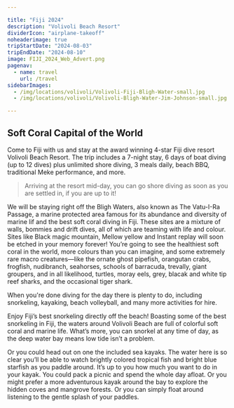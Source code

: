 ```yaml
---

title: "Fiji 2024"
description: "Volivoli Beach Resort"
dividerIcon: "airplane-takeoff"
noheaderimage: true
tripStartDate: "2024-08-03"
tripEndDate: "2024-08-10"
image: FIJI_2024_Web_Advert.png
pagenav: 
  - name: travel
    url: /travel
sidebarImages: 
  - /img/locations/volivoli/Volivoli-Fiji-Bligh-Water-small.jpg
  - /img/locations/volivoli/Volivoli-Bligh-Water-Jim-Johnson-small.jpg

---
```


## Soft Coral Capital of the World

<!-- !["nudibranch"](/img/locations/volivoli/Volivoli-Fiji-Bligh-Water-small.jpg#floatright)  -->

Come to Fiji with us and stay at the award winning 4-star Fiji dive resort Volivoli Beach Resort. The trip includes a 7-night stay, 6 days of boat diving (up to 12 dives) plus unlimited shore diving, 3 meals daily, beach BBQ, traditional Meke performance, and more.

> Arriving at the resort mid-day, you can go shore diving as soon as you are settled in, if you are up to it!

<!-- !["soft coral"](/img/locations/volivoli/Volivoli-Bligh-Water-Jim-Johnson-small.jpg#floatright)  -->

We will be staying right off the Bligh Waters, also known as The Vatu-I-Ra Passage, a marine protected area famous for its abundance and diversity of marine lif and the best soft coral diving in Fiji. These sites are a mixture of walls, bommies and drift dives, all of which are teaming with life and colour. Sites like Black magic mountain, Mellow yellow and Instant replay will soon be etched in your memory forever! You’re going to see the healthiest soft coral in the world, more colours than you can imagine, and some extremely rare macro creatures—like the ornate ghost pipefish, orangutan crabs, frogfish, nudibranch, seahorses, schools of barracuda, trevally, giant groupers, and in all likelihood, turtles, moray eels, grey, blacak and white tip reef sharks, and the occasional tiger shark. 

When you're done diving for the day there is plenty to do, including snorkeling, kayaking, beach volleyball, and many more activities for hire. 

Enjoy Fiji’s best snorkeling directly off the beach! Boasting some of the best snorkeling in Fiji, the waters around Volivoli Beach are full of colorful soft coral and marine life. What’s more, you can snorkel at any time of day, as the deep water bay means low tide isn’t a problem.

Or you could head out on one the included sea kayaks. The water here is so clear you’ll be able to watch brightly colored tropical fish and bright blue starfish as you paddle around. It’s up to you how much you want to do in your kayak. You could pack a picnic and spend the whole day afloat. Or you might prefer a more adventurous kayak around the bay to explore the hidden coves and mangrove forests. Or you can simply float around listening to the gentle splash of your paddles.

<!-- !["Volivoli Beach Resort"](FIJI_2024_Web_Advert.png) -->
